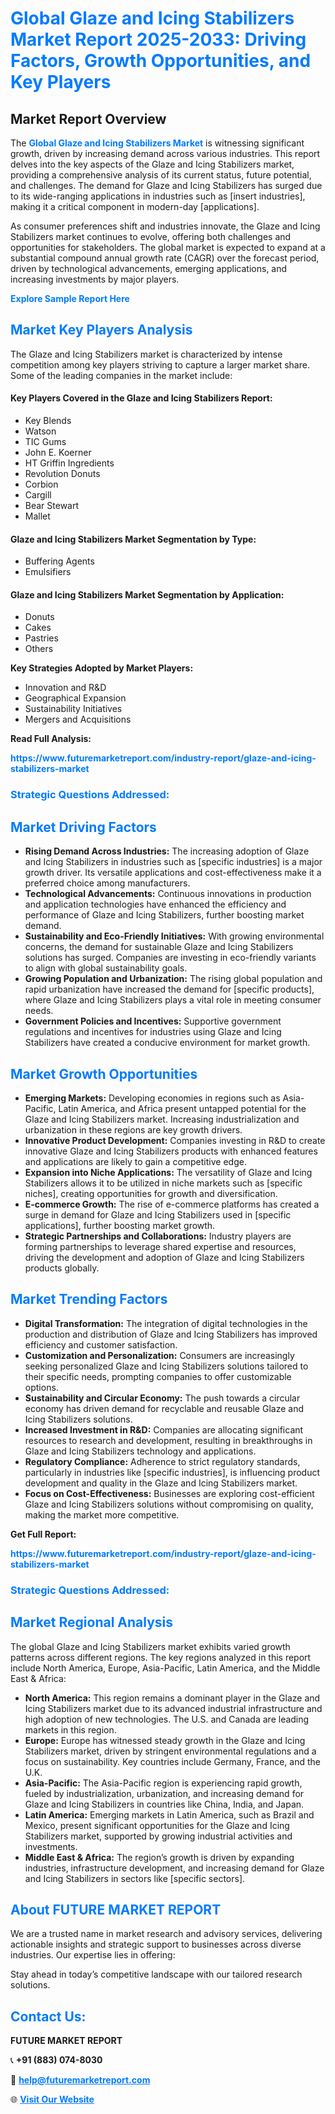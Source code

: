 <h1 style="color: #007BFF;">Global Glaze and Icing Stabilizers Market Report 2025-2033: Driving Factors, Growth Opportunities, and Key Players</h1>

<section id="overview">
<h2>Market Report Overview</h2>
<p>The <a href="https://www.futuremarketreport.com/industry-report/glaze-and-icing-stabilizers-market" style="color: #007BFF; text-decoration: none;"><strong>Global Glaze and Icing Stabilizers Market</strong></a> is witnessing significant growth, driven by increasing demand across various industries. This report delves into the key aspects of the Glaze and Icing Stabilizers market, providing a comprehensive analysis of its current status, future potential, and challenges. The demand for Glaze and Icing Stabilizers has surged due to its wide-ranging applications in industries such as [insert industries], making it a critical component in modern-day [applications].</p>
<p>As consumer preferences shift and industries innovate, the Glaze and Icing Stabilizers market continues to evolve, offering both challenges and opportunities for stakeholders. The global market is expected to expand at a substantial compound annual growth rate (CAGR) over the forecast period, driven by technological advancements, emerging applications, and increasing investments by major players.</p>
</section>

<section id="overview">
<p><a href="https://www.futuremarketreport.com/request-sample/reportId=61744" style="color: #007BFF; text-decoration: none;"><strong>Explore Sample Report Here</strong></a></p>
</section>

<section id="key-players">
<h2 style="color: #007BFF;">Market Key Players Analysis</h2>
<p>The Glaze and Icing Stabilizers market is characterized by intense competition among key players striving to capture a larger market share. Some of the leading companies in the market include:</p>
<h4>Key Players Covered in the Glaze and Icing Stabilizers Report:</h4>
<ul><li>Key Blends</li><li>Watson</li><li>TIC Gums</li><li>John E. Koerner</li><li>HT Griffin Ingredients</li><li>Revolution Donuts</li><li>Corbion</li><li>Cargill</li><li>Bear Stewart</li><li>Mallet</li></ul>
<h4>Glaze and Icing Stabilizers Market Segmentation by Type:</h4>
<ul><li>Buffering Agents</li><li>Emulsifiers</li></ul>

<h4>Glaze and Icing Stabilizers Market Segmentation by Application:</h4>
<ul><li>Donuts</li><li>Cakes</li><li>Pastries</li><li>Others</li></ul>
<p><strong>Key Strategies Adopted by Market Players:</strong></p>
<ul>
<li>Innovation and R&D</li>
<li>Geographical Expansion</li>
<li>Sustainability Initiatives</li>
<li>Mergers and Acquisitions</li>
</ul>
</section>

<section>
<p><strong>Read Full Analysis: </strong></p><a href="https://www.futuremarketreport.com/industry-report/glaze-and-icing-stabilizers-market" style="color: #007BFF; text-decoration: none;"><strong>https://www.futuremarketreport.com/industry-report/glaze-and-icing-stabilizers-market</strong></a>
<h3 style="color: #007BFF;">Strategic Questions Addressed:</h3>
</section>

<section id="driving-factors">
<h2 style="color: #007BFF;">Market Driving Factors</h2>
<ul>
<li><strong>Rising Demand Across Industries:</strong> The increasing adoption of Glaze and Icing Stabilizers in industries such as [specific industries] is a major growth driver. Its versatile applications and cost-effectiveness make it a preferred choice among manufacturers.</li>
<li><strong>Technological Advancements:</strong> Continuous innovations in production and application technologies have enhanced the efficiency and performance of Glaze and Icing Stabilizers, further boosting market demand.</li>
<li><strong>Sustainability and Eco-Friendly Initiatives:</strong> With growing environmental concerns, the demand for sustainable Glaze and Icing Stabilizers solutions has surged. Companies are investing in eco-friendly variants to align with global sustainability goals.</li>
<li><strong>Growing Population and Urbanization:</strong> The rising global population and rapid urbanization have increased the demand for [specific products], where Glaze and Icing Stabilizers plays a vital role in meeting consumer needs.</li>
<li><strong>Government Policies and Incentives:</strong> Supportive government regulations and incentives for industries using Glaze and Icing Stabilizers have created a conducive environment for market growth.</li>
</ul>
</section>

<section id="growth-opportunities">
<h2 style="color: #007BFF;">Market Growth Opportunities</h2>
<ul>
<li><strong>Emerging Markets:</strong> Developing economies in regions such as Asia-Pacific, Latin America, and Africa present untapped potential for the Glaze and Icing Stabilizers market. Increasing industrialization and urbanization in these regions are key growth drivers.</li>
<li><strong>Innovative Product Development:</strong> Companies investing in R&D to create innovative Glaze and Icing Stabilizers products with enhanced features and applications are likely to gain a competitive edge.</li>
<li><strong>Expansion into Niche Applications:</strong> The versatility of Glaze and Icing Stabilizers allows it to be utilized in niche markets such as [specific niches], creating opportunities for growth and diversification.</li>
<li><strong>E-commerce Growth:</strong> The rise of e-commerce platforms has created a surge in demand for Glaze and Icing Stabilizers used in [specific applications], further boosting market growth.</li>
<li><strong>Strategic Partnerships and Collaborations:</strong> Industry players are forming partnerships to leverage shared expertise and resources, driving the development and adoption of Glaze and Icing Stabilizers products globally.</li>
</ul>
</section>

<section id="trending-factors">
<h2 style="color: #007BFF;">Market Trending Factors</h2>
<ul>
<li><strong>Digital Transformation:</strong> The integration of digital technologies in the production and distribution of Glaze and Icing Stabilizers has improved efficiency and customer satisfaction.</li>
<li><strong>Customization and Personalization:</strong> Consumers are increasingly seeking personalized Glaze and Icing Stabilizers solutions tailored to their specific needs, prompting companies to offer customizable options.</li>
<li><strong>Sustainability and Circular Economy:</strong> The push towards a circular economy has driven demand for recyclable and reusable Glaze and Icing Stabilizers solutions.</li>
<li><strong>Increased Investment in R&D:</strong> Companies are allocating significant resources to research and development, resulting in breakthroughs in Glaze and Icing Stabilizers technology and applications.</li>
<li><strong>Regulatory Compliance:</strong> Adherence to strict regulatory standards, particularly in industries like [specific industries], is influencing product development and quality in the Glaze and Icing Stabilizers market.</li>
<li><strong>Focus on Cost-Effectiveness:</strong> Businesses are exploring cost-efficient Glaze and Icing Stabilizers solutions without compromising on quality, making the market more competitive.</li>
</ul>
</section>

<section>
<p><strong>Get Full Report: </strong></p><a href="https://www.futuremarketreport.com/industry-report/glaze-and-icing-stabilizers-market" style="color: #007BFF; text-decoration: none;"><strong>https://www.futuremarketreport.com/industry-report/glaze-and-icing-stabilizers-market</strong></a>
<h3 style="color: #007BFF;">Strategic Questions Addressed:</h3>
</section>


<section id="regional-analysis">
<h2 style="color: #007BFF;">Market Regional Analysis</h2>
<p>The global Glaze and Icing Stabilizers market exhibits varied growth patterns across different regions. The key regions analyzed in this report include North America, Europe, Asia-Pacific, Latin America, and the Middle East & Africa:</p>
<ul>
<li><strong>North America:</strong> This region remains a dominant player in the Glaze and Icing Stabilizers market due to its advanced industrial infrastructure and high adoption of new technologies. The U.S. and Canada are leading markets in this region.</li>
<li><strong>Europe:</strong> Europe has witnessed steady growth in the Glaze and Icing Stabilizers market, driven by stringent environmental regulations and a focus on sustainability. Key countries include Germany, France, and the U.K.</li>
<li><strong>Asia-Pacific:</strong> The Asia-Pacific region is experiencing rapid growth, fueled by industrialization, urbanization, and increasing demand for Glaze and Icing Stabilizers in countries like China, India, and Japan.</li>
<li><strong>Latin America:</strong> Emerging markets in Latin America, such as Brazil and Mexico, present significant opportunities for the Glaze and Icing Stabilizers market, supported by growing industrial activities and investments.</li>
<li><strong>Middle East & Africa:</strong> The region’s growth is driven by expanding industries, infrastructure development, and increasing demand for Glaze and Icing Stabilizers in sectors like [specific sectors].</li>
</ul>
</section>

<footer>
<h2 style="color: #007BFF;">About FUTURE MARKET REPORT</h2>
<p>We are a trusted name in market research and advisory services, delivering actionable insights and strategic support to businesses across diverse industries. Our expertise lies in offering:</p>

<p>Stay ahead in today’s competitive landscape with our tailored research solutions.</p>

<h2 style="color: #007BFF;">Contact Us:</h2>
<p><strong>FUTURE MARKET REPORT</strong></p>
<p>📞 <strong>+91 (883) 074-8030</strong></p>
<p>📧 <strong><a href="mailto:help@futuremarketreport.com" style="color: #007BFF;">help@futuremarketreport.com</a></strong></p>
<p>🌐 <strong><a href="https://www.futuremarketreport.com/" style="color: #007BFF;">Visit Our Website</a></strong></p>
</footer>